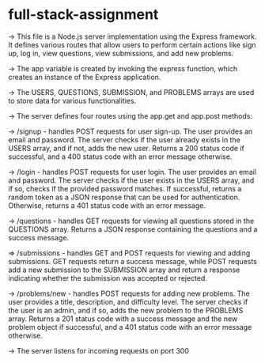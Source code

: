 # full-stack-assignment
-> This file is a Node.js server implementation using the Express framework. It defines various routes that allow users to perform certain actions like sign up, log in, view questions, view submissions, and add new problems.

-> The app variable is created by invoking the express function, which creates an instance of the Express application.

-> The USERS, QUESTIONS, SUBMISSION, and PROBLEMS arrays are used to store data for various functionalities.

-> The server defines four routes using the app.get and app.post methods:

-> /signup - handles POST requests for user sign-up. The user provides an email and password. The server checks if the user already exists in the USERS array, and if not, adds the new user. Returns a 200 status code if successful, and a 400 status code with an error message otherwise.

-> /login - handles POST requests for user login. The user provides an email and password. The server checks if the user exists in the USERS array, and if so, checks if the provided password matches. If successful, returns a random token as a JSON response that can be used for authentication. Otherwise, returns a 401 status code with an error message.

-> /questions - handles GET requests for viewing all questions stored in the QUESTIONS array. Returns a JSON response containing the questions and a success message.

=> /submissions - handles GET and POST requests for viewing and adding submissions. GET requests return a success message, while POST requests add a new submission to the SUBMISSION array and return a response indicating whether the submission was accepted or rejected.

-> /problems/new - handles POST requests for adding new problems. The user provides a title, description, and difficulty level. The server checks if the user is an admin, and if so, adds the new problem to the PROBLEMS array. Returns a 201 status code with a success message and the new problem object if successful, and a 401 status code with an error message otherwise.

-> The server listens for incoming requests on port 300
